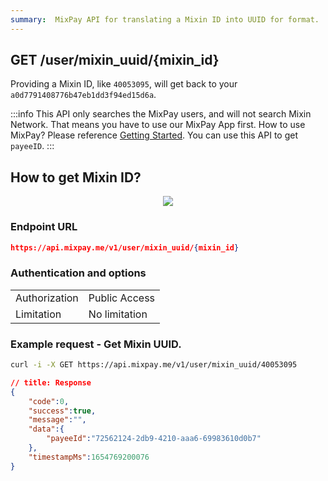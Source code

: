 ```yaml
---
summary:  MixPay API for translating a Mixin ID into UUID for format.
---
```


## GET /user/mixin_uuid/{mixin_id}

Providing a Mixin ID, like `40053095`, will get back to your `a0d7791408776b47eb1dd3f94ed15d6a`.

:::info
This API only searches the MixPay users, and will not search Mixin Network. That means you have to use our MixPay App first. How to use MixPay? Please reference [Getting Started](https://mixpay.me/developers/guides/getting-started). You can use this API to get `payeeID`.
:::

## How to get Mixin ID?

<p align="center">
    <img src="https://mixpay.me/developers/images/mixin-id.jpg"/>
</p>

### Endpoint URL

```json
https://api.mixpay.me/v1/user/mixin_uuid/{mixin_id}
```

### Authentication and options


|  |  |
| -- | -- |
| Authorization | Public Access |
| Limitation | No limitation |


### Example request - Get Mixin UUID.

```bash
curl -i -X GET https://api.mixpay.me/v1/user/mixin_uuid/40053095
```

```json
// title: Response
{
    "code":0,
    "success":true,
    "message":"",
    "data":{
        "payeeId":"72562124-2db9-4210-aaa6-69983610d0b7"
    },
    "timestampMs":1654769200076
}
```
